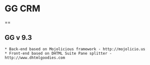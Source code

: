 # GG CRM
==

## GG v 9.3

	* Back-end based on Mojolicious framework - http://mojolicio.us
	* Front-end based on DHTML Suite Pane splitter - http://www.dhtmlgoodies.com


